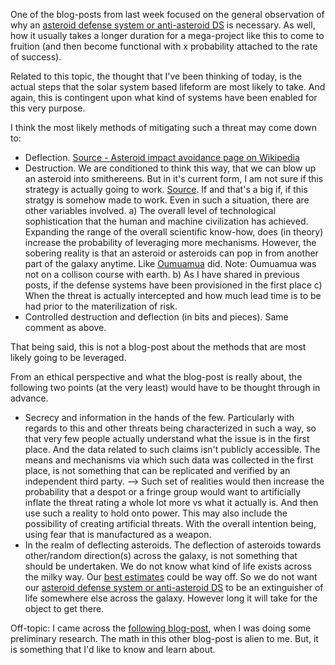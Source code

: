 One of the blog-posts from last week focused on the general observation of why an [asteroid defense system or anti-asteroid DS](https://stellardreams.github.io/Asteroid-Defense-System/) is necessary. As well, how it usually takes a longer duration for a mega-project like this to come to fruition (and then become functional with x probability attached to the rate of success).

Related to this topic, the thought that I've been thinking of today, is the actual steps that the solar system based lifeform are most likely to take. And again, this is contingent upon what kind of systems have been enabled for this very purpose. 

I think the most likely methods of mitigating such a threat may come down to:
* Deflection. [Source - Asteroid impact avoidance page on Wikipedia](https://en.wikipedia.org/wiki/Asteroid_impact_avoidance)
* Destruction. We are conditioned to think this way, that we can blow up an asteroid into smithereens. But in it's current form, I am not sure if this strategy is actually going to work. [Source](https://www.discovermagazine.com/the-sciences/destroying-an-incoming-asteroid-is-even-harder-than-scientists-thought). If and that's a big if, if this stratgy is somehow made to work. Even in such a situation, there are other variables involved. a) The overall level of technological sophistication that the human and machine civilization has achieved. Expanding the range of the overall scientific know-how, does (in theory) increase the probability of leveraging more mechanisms. However, the sobering reality is that an asteroid or asteroids can pop in from another part of the galaxy anytime. Like [Oumuamua](https://en.wikipedia.org/wiki/%CA%BBOumuamua) did. Note: Oumuamua was not on a collison course with earth.   b) As I have shared in previous posts, if the defense systems have been provisioned in the first place c) When the threat is actually intercepted and how much lead time is to be had prior to the materilization of risk. 
* Controlled destruction and deflection (in bits and pieces). Same comment as above. 

That being said, this is not a blog-post about the methods that are most likely going to be leveraged. 

From an ethical perspective and what the blog-post is really about, the following two points (at the very least) would have to be thought through in advance. 

* Secrecy and information in the hands of the few. Particularly with regards to this and other threats being characterized in such a way, so that very few people actually understand what the issue is in the first place. And the data related to such claims isn't publicly accessible. The means and mechanisms via which such data was collected in the first place, is not something that can be replicated and verified by an independent third party. --> Such set of realities would then increase the probability that a despot or a fringe group would want to artificially inflate the threat rating a whole lot more vs what it actually is. And then use such a reality to hold onto power. This may also include the possibility of creating artificial threats. With the overall intention being, using fear that is manufactured as a weapon. 
* In the realm of deflecting asteroids. The deflection of asteroids towards other/random direction(s) across the galaxy, is not something that should be undertaken. We do not know what kind of life exists across the milky way. Our [best estimates](https://youtu.be/2kcHGNa6vRs) could be way off. So we do not want our [asteroid defense system or anti-asteroid DS](https://stellardreams.github.io/Asteroid-Defense-System/) to be an extinguisher of life somewhere else across the galaxy. However long it will take for the object to get there. 


Off-topic: I came across the [following blog-post](https://www.groundai.com/project/asteroid-deflection-how-where-and-when/4), when I was doing some preliminary research. The math in this other blog-post is alien to me. But, it is something that I'd like to know and learn about. 
